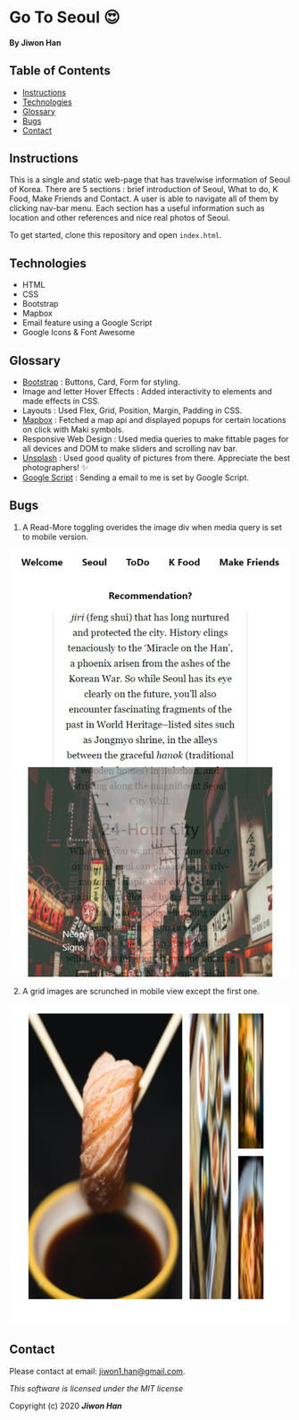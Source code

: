 # Go To Seoul :heart_eyes:

#### By **Jiwon Han**

## Table of Contents

* [Instructions](#instructions)
* [Technologies](#Technologies)
* [Glossary](#Glossary)
* [Bugs](#Bugs)
* [Contact](#Contact)

## Instructions

This is a single and static web-page that has travelwise information of Seoul of Korea. There are 5 sections : brief introduction of Seoul, What to do, K Food, Make Friends and Contact. A user is able to navigate all of them by clicking nav-bar menu. Each section has a useful information such as location and other references and nice real photos of Seoul.        

To get started, clone this repository and open `index.html`.

## Technologies

- HTML
- CSS
- Bootstrap
- Mapbox
- Email feature using a Google Script
- Google Icons & Font Awesome

## Glossary 
- [Bootstrap](https://getbootstrap.com/) : Buttons, Card, Form for styling.  
- Image and letter Hover Effects : Added interactivity to elements and made effects in CSS.
- Layouts : Used Flex, Grid, Position, Margin, Padding in CSS.
- [Mapbox](https://www.mapbox.com/) : Fetched a map api and displayed popups for certain locations on click with Maki symbols. 
- Responsive Web Design : Used media queries to make fittable pages for all devices and DOM to make sliders and scrolling nav bar.
- [Unsplash](https://unsplash.com/) : Used good quality of pictures from there. Appreciate the best photographers! :sparkles:
- [Google Script](https://github.com/dwyl/learn-to-send-email-via-google-script-html-no-server) : Sending a email to me is set by Google Script.
 
 ## Bugs
 1. A Read-More toggling overides the image div when media query is set to mobile version.
 <img src="img/bug.png" width="700px" />

 2. A grid images are scrunched in mobile view except the first one.  
 <img src="img/bug2.png" width="700px" />

 ## Contact
 Please contact at email: jiwon1.han@gmail.com.

 *This software is licensed under the MIT license*

Copyright (c) 2020 **_Jiwon Han_**